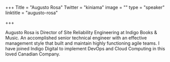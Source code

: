 +++
Title = "Augusto Rosa"
Twitter = "kiniama"
image = ""
type = "speaker"
linktitle = "augusto-rosa"

+++

Augusto Rosa is Director of Site Reliability Engineering at Indigo Books & Music. An accomplished senior technical engineer with an effective management style that built and maintain highly functioning agile teams. I have joined Indigo Digital to implement DevOps and Cloud Computing in this loved Canadian Company.